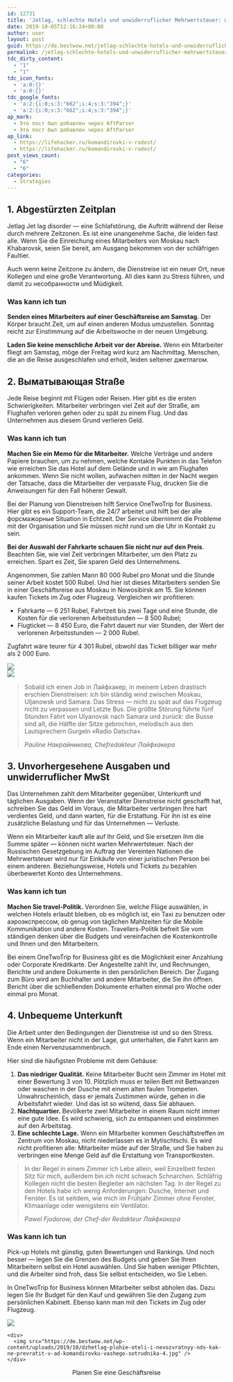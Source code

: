 ```yaml
---
id: 12731
title: 'Jetlag, schlechte Hotels und unwiderruflicher Mehrwertsteuer: wie man nicht in die Hölle verwandeln die Dienstreise Ihres Mitarbeiters'
date: 2019-10-05T12:16:24+00:00
author: user
layout: post
guid: https://de.bestwow.net/jetlag-schlechte-hotels-und-unwiderruflicher-mehrwertsteuer-wie-man-nicht-in-die-h-lle-verwandeln-die-dienstreise-ihres-mitarbeiters/
permalink: /jetlag-schlechte-hotels-und-unwiderruflicher-mehrwertsteuer-wie-man-nicht-in-die-h-lle-verwandeln-die-dienstreise-ihres-mitarbeiters/
tdc_dirty_content:
  - "1"
  - "1"
tdc_icon_fonts:
  - 'a:0:{}'
  - 'a:0:{}'
tdc_google_fonts:
  - 'a:2:{i:0;s:3:"662";i:4;s:3:"394";}'
  - 'a:2:{i:0;s:3:"662";i:4;s:3:"394";}'
ap_mark:
  - Это пост был добавлен через AftParser
  - Это пост был добавлен через AftParser
ap_link:
  - https://lifehacker.ru/komandirovki-v-radost/
  - https://lifehacker.ru/komandirovki-v-radost/
post_views_count:
  - "6"
  - "6"
categories:
  - Strategies
---
```

## 1. Abgestürzten Zeitplan

Jetlag <span><span> Jet lag disorder </span> </span> — eine Schlafstörung, die Auftritt während der Reise durch mehrere Zeitzonen. Es ist eine unangenehme Sache, die leiden fast alle. Wenn Sie die Einreichung eines Mitarbeiters von Moskau nach Khabarovsk, seien Sie bereit, am Ausgang bekommen von der schläfrigen Faultier.

Auch wenn keine Zeitzone zu ändern, die Dienstreise ist ein neuer Ort, neue Kollegen und eine große Verantwortung. All dies kann zu Stress führen, und damit zu несобранности und Müdigkeit.

### Was kann ich tun

**Senden eines Mitarbeiters auf einer Geschäftsreise am Samstag.** Der Körper braucht Zeit, um auf einen anderen Modus umzustellen. Sonntag reicht zur Einstimmung auf die Arbeitswoche in der neuen Umgebung.

**Laden Sie keine menschliche Arbeit vor der Abreise.** Wenn ein Mitarbeiter fliegt am Samstag, möge der Freitag wird kurz am Nachmittag. Menschen, die an die Reise ausgeschlafen und erholt, leiden seltener джетлагом.

## 2. Выматывающая Straße

Jede Reise beginnt mit Flügen oder Reisen. Hier gibt es die ersten Schwierigkeiten. Mitarbeiter verbringen viel Zeit auf der Straße, am Flughafen verloren gehen oder zu spät zu einem Flug. Und das Unternehmen aus diesem Grund verlieren Geld.

### Was kann ich tun

**Machen Sie ein Memo für die Mitarbeiter.** Welche Verträge und andere Papiere brauchen, um zu nehmen, welche Kontakte Punkten in das Telefon wie erreichen Sie das Hotel auf dem Gelände und in wie am Flughafen ankommen. Wenn Sie nicht wollen, aufwachen mitten in der Nacht wegen der Tatsache, dass die Mitarbeiter der verpasste Flug, drucken Sie die Anweisungen für den Fall höherer Gewalt.

<div>
  Bei der Planung von Dienstreisen hilft Service OneTwoTrip for Business. Hier gibt es ein Support-Team, die 24/7 arbeitet und hilft bei der alle форсмажорные Situation in Echtzeit. Der Service übernimmt die Probleme mit der Organisation und Sie müssen nicht rund um die Uhr in Kontakt zu sein.
</div>

**Bei der Auswahl der Fahrkarte schauen Sie nicht nur auf den Preis**. Beachten Sie, wie viel Zeit verbringen Mitarbeiter, um den Platz zu erreichen. Spart es Zeit, Sie sparen Geld des Unternehmens.

Angenommen, Sie zahlen Mann 80 000 Rubel pro Monat und die Stunde seiner Arbeit kostet 500 Rubel. Und hier ist dieses Mitarbeiters senden Sie in einer Geschäftsreise aus Moskau in Nowosibirsk am 15. Sie können kaufen Tickets im Zug oder Flugzeug. Vergleichen wir profitieren:

  * Fahrkarte — 6 251 Rubel, Fahrtzeit bis zwei Tage und eine Stunde, die Kosten für die verlorenen Arbeitsstunden — 8 500 Rubel;
  * Flugticket — 8 450 Euro, die Fahrt dauert nur vier Stunden, der Wert der verlorenen Arbeitsstunden — 2 000 Rubel.

Zugfahrt wäre teurer für 4 301 Rubel, obwohl das Ticket billiger war mehr als 2 000 Euro.

<!-- see gallery_shortcode() in wp-includes/media.php -->

<div>
  <div>
    <img src="https://de.bestwow.net/wp-content/uploads/2019/10/dzhetlag-plohie-oteli-i-nevozvratnyy-nds-kak-ne-prevratit-v-ad-komandirovku-vashego-sotrudnika-1.jpg" />
  </div>
  
  <div>
    <img src="https://de.bestwow.net/wp-content/uploads/2019/10/dzhetlag-plohie-oteli-i-nevozvratnyy-nds-kak-ne-prevratit-v-ad-komandirovku-vashego-sotrudnika-2.jpg" />
  </div>
</div>

<div>
</div>

> <div>
>   <p>
>     Sobald ich einen Job in Лайфхакер, in meinem Leben drastisch erschien Dienstreisen: ich bin ständig wind zwischen Moskau, Uljanowsk und Samara. Das Stress — nicht zu spät auf das Flugzeug nicht zu verpassen und Letzte Bus. Die größte Störung führte fünf Stunden Fahrt von Ulyanovsk nach Samara und zurück: die Busse sind alt, die Hälfte der Sitze gebrochen, melodisch aus den Lautsprechern Gurgeln «Radio Datscha».
>   </p>
> </div>
> 
> _Pauline Накрайникова, Chefredakteur Лайфхакера_

## 3. Unvorhergesehene Ausgaben und unwiderruflicher MwSt

Das Unternehmen zahlt dem Mitarbeiter gegenüber, Unterkunft und täglichen Ausgaben. Wenn der Veranstalter Dienstreise nicht geschafft hat, schreiben Sie das Geld im Voraus, die Mitarbeiter verbringen Ihre hart verdientes Geld, und dann warten, für die Erstattung. Für ihn ist es eine zusätzliche Belastung und für das Unternehmen — Verluste.

Wenn ein Mitarbeiter kauft alle auf Ihr Geld, und Sie ersetzen ihm die Summe später — können nicht warten Mehrwertsteuer. Nach der Russischen Gesetzgebung im Auftrag der Vereinten Nationen die Mehrwertsteuer wird nur für Einkäufe von einer juristischen Person bei einem anderen. Beziehungsweise, Hotels und Tickets zu bezahlen überbewertet Konto des Unternehmens.

### Was kann ich tun

**Machen Sie travel-Politik.** Verordnen Sie, welche Flüge auswählen, in welchen Hotels erlaubt bleiben, ob es möglich ist, ein Taxi zu benutzen oder аэроэкспрессом, ob genug von täglichen Mahlzeiten für die Mobile Kommunikation und andere Kosten. Travellers-Politik befreit Sie vom ständigen denken über die Budgets und vereinfachen die Kostenkontrolle und Ihnen und den Mitarbeitern.

<div>
  Bei einem OneTwoTrip for Business gibt es die Möglichkeit einer Anzahlung oder Corporate Kreditkarte. Der Angestellte zahlt Ihr, und Rechnungen, Berichte und andere Dokumente in den persönlichen Bereich. Der Zugang zum Büro wird am Buchhalter und andere Mitarbeiter, die Sie ihn öffnen. Bericht über die schließenden Dokumente erhalten einmal pro Woche oder einmal pro Monat.
</div>

## 4. Unbequeme Unterkunft

Die Arbeit unter den Bedingungen der Dienstreise ist und so den Stress. Wenn ein Mitarbeiter nicht in der Lage, gut unterhalten, die Fahrt kann am Ende einen Nervenzusammenbruch.

Hier sind die häufigsten Probleme mit dem Gehäuse:

  1. **Das niedriger Qualität.** Keine Mitarbeiter Bucht sein Zimmer im Hotel mit einer Bewertung 3 von 10. Plötzlich muss er teilen Bett mit Bettwanzen oder waschen in der Dusche mit einem alten faulen Trompeten. Unwahrscheinlich, dass er jemals Zustimmen würde, gehen in die Arbeitsfahrt wieder. Und das ist so wütend, dass Sie abhauen.
  2. **Nachtquartier.** Bevölkerte zwei Mitarbeiter in einem Raum nicht immer eine gute Idee. Es wird schwierig, sich zu entspannen und einstimmen auf den Arbeitstag.
  3. **Eine schlechte Lage.** Wenn ein Mitarbeiter kommen Geschäftstreffen im Zentrum von Moskau, nicht niederlassen es in Mytischtschi. Es wird nicht profitieren alle: Mitarbeiter müde auf der Straße, und Sie haben zu verbringen eine Menge Geld auf die Erstattung von Transportkosten.

> <div>
>   <p>
>     In der Regel in einem Zimmer ich Lebe allein, weil Einzelbett festen Sitz für mich, außerdem bin ich nicht schwach Schnarchen. Schläfrig Kollegen nicht die besten Begleiter am nächsten Tag. In der Regel zu den Hotels habe ich wenig Anforderungen: Dusche, Internet und Fenster. Es ist seitdem, wie mich im Frühjahr Zimmer ohne Fenster, Klimaanlage oder wenigstens ein Ventilator.
>   </p>
> </div>
> 
> _Pawel Fjodorow, der Chef-der Redakteur Лайфхакера_

### Was kann ich tun

Pick-up Hotels mit günstig, guten Bewertungen und Rankings. Und noch besser — legen Sie die Grenzen des Budgets und geben Sie Ihren Mitarbeitern selbst ein Hotel auswählen. Und Sie haben weniger Pflichten, und die Arbeiter sind froh, dass Sie selbst entscheiden, wo Sie Leben.

<div>
  In OneTwoTrip for Business können Mitarbeiter selbst abholen das. Dazu legen Sie Ihr Budget für den Kauf und gewähren Sie den Zugang zum persönlichen Kabinett. Ebenso kann man mit den Tickets im Zug oder Flugzeug.</p> 
  
  <p>
    <!-- see gallery_shortcode() in wp-includes/media.php -->
  </p>
  
  <div>
    <div>
      <img src="https://de.bestwow.net/wp-content/uploads/2019/10/dzhetlag-plohie-oteli-i-nevozvratnyy-nds-kak-ne-prevratit-v-ad-komandirovku-vashego-sotrudnika-3.jpg" />
    </div>
    
    <div>
      <img src="https://de.bestwow.net/wp-content/uploads/2019/10/dzhetlag-plohie-oteli-i-nevozvratnyy-nds-kak-ne-prevratit-v-ad-komandirovku-vashego-sotrudnika-4.jpg" />
    </div>
  </div>
  
  <div>
  </div></p>
</div>

<p style="text-align: center">
  <span>Planen Sie eine Geschäftsreise</span>
</p>

 